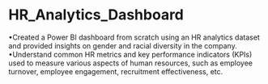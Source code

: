 # HR_Analytics_Dashboard
•Created a Power BI dashboard from scratch using an HR analytics dataset and provided insights on 
gender and racial diversity in the company. 
•Understand common HR metrics and key performance indicators (KPIs) used to measure various 
aspects of human resources, such as employee turnover, employee engagement, recruitment 
effectiveness, etc. 
